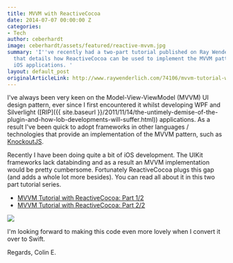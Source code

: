 ```yaml
---
title: MVVM with ReactiveCocoa
date: 2014-07-07 00:00:00 Z
categories:
- Tech
author: ceberhardt
image: ceberhardt/assets/featured/reactive-mvvm.jpg
summary: 'I''ve recently had a two-part tutorial published on Ray Wenderlich''s website
  that details how ReactiveCocoa can be used to implement the MVVM pattern within
  iOS applications. '
layout: default_post
originalArticleLink: http://www.raywenderlich.com/74106/mvvm-tutorial-with-reactivecocoa-part-1
---
```


I've always been very keen on the Model-View-ViewModel (MVVM) UI design pattern, ever since I first encountered it whilst developing WPF and Silverlight ([RIP]({{ site.baseurl }}/2011/11/14/the-untimely-demise-of-the-plugin-and-how-lob-developments-will-suffer.html)) applications. As a result I've been quick to adopt frameworks in other languages / technologies that provide an implementation of the MVVM pattern, such as [KnockoutJS](http://www.codeproject.com/Articles/365120/KnockoutJS-vs-Silverlight).

Recently I have been doing quite a bit of iOS development. The UIKit frameworks lack databinding and as a result an MVVM implementation would be pretty cumbersome. Fortunately ReactiveCocoa plugs this gap (and adds a whole lot more besides). You can read all about it in this two part tutorial series.

- [MVVM Tutorial with ReactiveCocoa: Part 1/2](http://www.raywenderlich.com/74106/mvvm-tutorial-with-reactivecocoa-part-1)
- [MVVM Tutorial with ReactiveCocoa: Part 2/2](http://www.raywenderlich.com/74131/mvvm-tutorial-with-reactivecocoa-part-2)

<img src="{{ site.baseurl }}/ceberhardt/assets/MVVMReactiveCocoa.png" />

I'm looking forward to making this code even more lovely when I convert it over to Swift.

Regards, Colin E.

